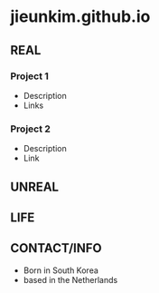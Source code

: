 # jieunkim.github.io

## REAL
### Project 1
- Description
- Links

### Project 2
- Description
- Link

## UNREAL

## LIFE

## CONTACT/INFO
- Born in South Korea
- based in the Netherlands
